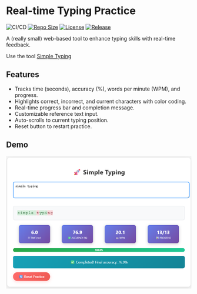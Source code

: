 # Real-time Typing Practice

![CI/CD](https://github.com/mrzaizai2k/simple-typing/actions/workflows/workloads.yaml/badge.svg)
[![Repo Size](https://img.shields.io/github/repo-size/mrzaizai2k/simple-typing?style=flat-square)](https://github.com/mrzaizai2k/simple-typing)
[![License](https://img.shields.io/github/license/mrzaizai2k/simple-typing?style=flat-square)](https://opensource.org/licenses/MIT)
[![Release](https://img.shields.io/github/v/release/mrzaizai2k/simple-typing?style=flat-square)](https://github.com/mrzaizai2k/simple-typing/releases)

A (really small) web-based tool to enhance typing skills with real-time feedback.

Use the tool [Simple Typing](https://mrzaizai2k.github.io/typing.html)


## Features
- Tracks time (seconds), accuracy (%), words per minute (WPM), and progress.
- Highlights correct, incorrect, and current characters with color coding.
- Real-time progress bar and completion message.
- Customizable reference text input.
- Auto-scrolls to current typing position.
- Reset button to restart practice.

## Demo
![Demo Image](docs/demo.png)

